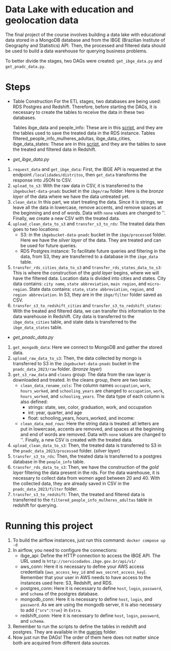 # Data Lake with education and geolocation data
The final project of the course involves building a data lake with educational data stored in a MongoDB database and from the IBGE (Brazilian Institute of Geography and Statistics) API. Then, the processed and filtered data should be used to build a data warehouse for querying business problems.

To better divide the stages, two DAGs were created: `get_ibge_data.py` and `get_pnadc_data.py`.

# Steps

- Table Construction
For the ETL stages, two databases are being used: RDS Postgres and Redshift. Therefore, before starting the DAGs, it is necessary to create the tables to receive the data in these two databases.

    Tables ibge_data and people_info: These are in this [script](https://github.com/TalissaMoura/pipeline_for_datalake_enade/blob/main/querys/scripts_people_info.sql), and they are the tables used to save the treated data in the RDS instance.
    Tables filtered_people_info_mulheres_adultas, ibge_data_cities, ibge_data_states: These are in this [script](https://github.com/TalissaMoura/pipeline_for_datalake_enade/blob/main/querys/scripts_filtered_people_info_mulheres_adultas.sql), and they are the tables to save the treated and filtered data in Redshift.

- *get_ibge_data.py*
 
1. `request_data` and `get_ibge_data`: First, the IBGE API is requested at the endpoint `/localidades/distritos`, then `get_data` transforms the response into JSON to CSV.
2. `upload_to_s3`: With the raw data in CSV, it is transferred to the `ibgebucket-data-pnadc` bucket in the `ibge/raw` folder. Here is the _bronze layer_ of the data where we have the data untreated yet.
3. `clean_data`: In this part, we start treating the data. Since it is strings, we leave all the data in lowercase, remove accents, and remove spaces at the beginning and end of words. Data with `none` values are changed to ''. Finally, we create a new CSV with the treated data.
4. `upload_clean_data_to_s3` and `transfer_s3_to_rds`: The treated data then goes to two locations:
   - S3: in the `ibgebucket-data-pnadc` bucket in the `ibge/processed` folder. Here we have the _silver layer_ of the data. They are treated and can be used for future queries.
   - RDS Postgres instance: To facilitate future queries and filtering in the data, from S3, they are transferred to a database in the `ibge_data` table.
5. `transfer_rds_cities_data_to_s3` and `transfer_rds_states_data_to_s3`: This is where the construction of the _gold layer_ begins, where we will have the filtered data. Location data is divided into cities and states. City data contains: `city name`, `state abbreviation`, `main region`, and `micro-region`. State data contains: `state`, `state abbreviation`, `region`, and `region abbreviation`. In S3, they are in the `ibge/filter` folder saved as CSV.
6. `transfer_s3_to_redshift_cities` and `transfer_s3_to_redshift_states`: With the treated and filtered data, we can transfer this information to the data warehouse in Redshift. City data is transferred to the `ibge_data_cities` table, and state data is transferred to the `ibge_data_states` table.


- *get_pnadc_data.py*

1. `get_mongodb_data`: Here we connect to MongoDB and gather the stored data.
2. `upload_raw_data_to_s3`: Then, the data collected by mongo is transferred to S3 in the `ibgebucket-data-pnadc` bucket in the `pnadc_data_2023/raw` folder. (_bronze layer_)
3. `get_s3_raw_data` and `cleans` group: The data from the raw layer is downloaded and treated. In the cleans group, there are two tasks:
   - `clean_data_rename_cols`: The column names `occupation`, `work`, `hours_worked`, and `schooling_years` are changed to `occupation`, `work`, `hours_worked`, and `schooling_years`. The data type of each column is also defined:
     - strings: state, sex, color, graduation, work, and occupation
     - int: year, quarter, and age
     - float: schooling_years, hours_worked, and income:
   - `clean_data_mod_rows`: Here the string data is treated: all letters are put in lowercase, accents are removed, and spaces at the beginning and end of words are removed. Data with `none` values are changed to ''. Finally, a new CSV is created with the treated data.
4. `upload_clean_data_to_s3`: Then, the treated data is transferred to S3 in the `pnadc_data_2023/processed` folder. (_silver layer_)
5. `transfer_s3_to_rds`: Then, the treated data is transferred to a postgres database in the `people_info` table.
6. `transfer_rds_data_to_s3`: Then, we have the construction of the _gold layer_ filtering the data present in the rds. For the data warehouse, it is necessary to collect data from women aged between 20 and 40. With the collected data, they are already saved in CSV in the `pnadc_data_2023/filter` folder.
7. `transfer_s3_to_redshift`: Then, the treated and filtered data is transferred to the `filtered_people_info_mulheres_adultas` table in redshift for querying.


# Running this project
1. To build the airflow instances, just run this command:
`docker compose up -d`
2. In airflow, you need to configure the connections:
   - ibge_api: Define the HTTP connection to access the IBGE API. The URL used is `http://servicodados.ibge.gov.br/api/v1/`
   - aws_conn: Here it is necessary to define your AWS access credentials (`aws_access_key_id` and `aws_secret_access_key`). Remember that your user in AWS needs to have access to the instances used here: S3, Redshift, and RDS.
   - postgres_conn: Here it is necessary to define `host`, `login`, `password`, and `schema` of the postgres database.
   - mongodb_conn: Here it is necessary to define `host`, `login`, and `password`. As we are using the mongodb server, it is also necessary to add `{"srv":true}` in `Extra`.
   - redshift_conn: Here it is necessary to define `host`, `login`, `password`, and `schema`.
3. Remember to run the scripts to define the tables in redshift and postgres. They are available in the [queries](https://github.com/TalissaMoura/pipeline_for_datalake_enade/tree/main/querys) folder.
4. Now just run the DAGs! The order of them here does not matter since both are acquired from different data sources.
